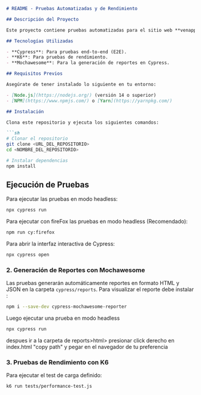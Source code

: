 ````md
# README - Pruebas Automatizadas y de Rendimiento

## Descripción del Proyecto

Este proyecto contiene pruebas automatizadas para el sitio web **venapp.com** utilizando **Cypress** y pruebas de rendimiento con **K6**. Además, se ha implementado **Mochawesome** para la generación de reportes detallados de ejecución de pruebas.

## Tecnologías Utilizadas

- **Cypress**: Para pruebas end-to-end (E2E).
- **K6**: Para pruebas de rendimiento.
- **Mochawesome**: Para la generación de reportes en Cypress.

## Requisitos Previos

Asegúrate de tener instalado lo siguiente en tu entorno:

- [Node.js](https://nodejs.org/) (versión 14 o superior)
- [NPM](https://www.npmjs.com/) o [Yarn](https://yarnpkg.com/)

## Instalación

Clona este repositorio y ejecuta los siguientes comandos:

```sh
# Clonar el repositorio
git clone <URL_DEL_REPOSITORIO>
cd <NOMBRE_DEL_REPOSITORIO>

# Instalar dependencias
npm install
````

## Ejecución de Pruebas


Para ejecutar las pruebas en modo headless:

```sh
npx cypress run
```

Para ejecutar con fireFox las pruebas en modo headless (Recomendado):

```sh
npm run cy:firefox
```

Para abrir la interfaz interactiva de Cypress:

```sh
npx cypress open
```


### 2. Generación de Reportes con Mochawesome

Las pruebas generarán automáticamente reportes en formato HTML y JSON en la carpeta `cypress/reports`. Para visualizar el reporte debe instalar :

```sh
npm i --save-dev cypress-mochawesome-reporter
```
Luego ejecutar una prueba en modo headless 

```sh
npx cypress run
```
despues ir a la carpeta de reports>html> presionar click derecho en index.html "copy path" y pegar en el navegador de tu preferencia 

### 3. Pruebas de Rendimiento con K6

Para ejecutar el test de carga definido:

```sh
k6 run tests/performance-test.js
```


